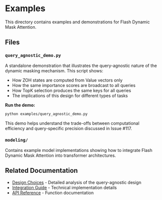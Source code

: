 # Examples

This directory contains examples and demonstrations for Flash Dynamic Mask Attention.

## Files

### `query_agnostic_demo.py`

A standalone demonstration that illustrates the query-agnostic nature of the dynamic masking mechanism. This script shows:

- How ZOH states are computed from Value vectors only
- How the same importance scores are broadcast to all queries
- How TopK selection produces the same keys for all queries
- The implications of this design for different types of tasks

**Run the demo:**
```bash
python examples/query_agnostic_demo.py
```

This demo helps understand the trade-offs between computational efficiency and query-specific precision discussed in Issue #117.

### `modeling/`

Contains example model implementations showing how to integrate Flash Dynamic Mask Attention into transformer architectures.

## Related Documentation

- [Design Choices](../docs/design_choices.md) - Detailed analysis of the query-agnostic design
- [Integration Guide](../docs/integration.md) - Technical implementation details
- [API Reference](../docs/api_reference.md) - Function documentation
